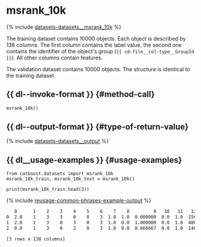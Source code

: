 # msrank_10k

{% include [datasets-datasets__msrank_10k](../_includes/work_src/reusage-python/datasets__msrank_10k.md) %}


The training dataset contains 10000 objects. Each object is described by 138 columns. The first column contains the label value, the second one contains the identifier of the object's group (`{{ cd-file__col-type__GroupId }}`). All other columns contain features.

The validation dataset contains 10000 objects. The structure is identical to the training dataset.

## {{ dl--invoke-format }} {#method-call}

```python
msrank_10k()
```

## {{ dl--output-format }} {#type-of-return-value}

{% include [datasets-datasets__output](../_includes/work_src/reusage-python/datasets__output.md) %}


## {{ dl__usage-examples }} {#usage-examples}

```
from catboost.datasets import msrank_10k
msrank_10k_train, msrank_10k_test = msrank_10k()

print(msrank_10k_train.head(3))

```

{% include [reusage-common-phrases-example-output](../_includes/work_src/reusage-common-phrases/example-output.md) %}


```bash
   0      1    2    3    4    5    6    7    8         9   10   11   12   13   14   ...       123        124        125        126  127  128       129  130  131    132  133  134  135  136  137
0  2.0    1    3    3    0    0    3  1.0  1.0  0.000000  0.0  1.0  156    4    0  ...  -4.474452 -23.634899 -28.119826 -13.581932    3   62  11089534    2  116  64034   13    3    0    0  0.0
1  2.0    1    3    0    3    0    3  1.0  0.0  1.000000  0.0  1.0  406    0    5  ... -24.041386  -5.143860 -28.119826 -11.411068    2   54  11089534    2  124  64034    1    2    0    0  0.0
2  0.0    1    3    0    2    0    3  1.0  0.0  0.666667  0.0  1.0  146    0    3  ... -24.041386 -14.689844 -28.119826 -11.436378    3   45         3    1  124   3344   14   67    0    0  0.0

[3 rows x 138 columns]

```

